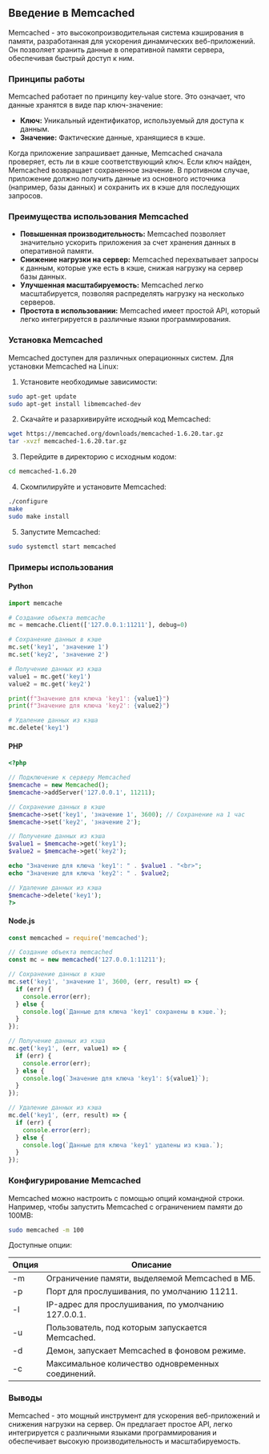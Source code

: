 ## Введение в Memcached

Memcached - это высокопроизводительная система кэширования в памяти, разработанная для ускорения динамических веб-приложений. Он позволяет хранить данные в оперативной памяти сервера, обеспечивая быстрый доступ к ним. 

### Принципы работы

Memcached работает по принципу key-value store. Это означает, что данные хранятся в виде пар ключ-значение:

* **Ключ:** Уникальный идентификатор, используемый для доступа к данным.
* **Значение:** Фактические данные, хранящиеся в кэше.

Когда приложение запрашивает данные, Memcached сначала проверяет, есть ли в кэше соответствующий ключ. Если ключ найден, Memcached возвращает сохраненное значение. В противном случае, приложение должно получить данные из основного источника (например, базы данных) и сохранить их в кэше для последующих запросов.

### Преимущества использования Memcached

* **Повышенная производительность:** Memcached позволяет значительно ускорить приложения за счет хранения данных в оперативной памяти.
* **Снижение нагрузки на сервер:** Memcached перехватывает запросы к данным, которые уже есть в кэше, снижая нагрузку на сервер базы данных.
* **Улучшенная масштабируемость:** Memcached легко масштабируется, позволяя распределять нагрузку на несколько серверов.
* **Простота в использовании:** Memcached имеет простой API, который легко интегрируется в различные языки программирования.

### Установка Memcached

Memcached доступен для различных операционных систем. Для установки Memcached на Linux:

1. Установите необходимые зависимости:

```bash
sudo apt-get update
sudo apt-get install libmemcached-dev
```

2. Скачайте и разархивируйте исходный код Memcached:

```bash
wget https://memcached.org/downloads/memcached-1.6.20.tar.gz
tar -xvzf memcached-1.6.20.tar.gz
```

3. Перейдите в директорию с исходным кодом:

```bash
cd memcached-1.6.20
```

4. Скомпилируйте и установите Memcached:

```bash
./configure
make
sudo make install
```

5. Запустите Memcached:

```bash
sudo systemctl start memcached
```

### Примеры использования

#### **Python**

```python
import memcache

# Создание объекта memcache
mc = memcache.Client(['127.0.0.1:11211'], debug=0)

# Сохранение данных в кэше
mc.set('key1', 'значение 1')
mc.set('key2', 'значение 2')

# Получение данных из кэша
value1 = mc.get('key1')
value2 = mc.get('key2')

print(f"Значение для ключа 'key1': {value1}")
print(f"Значение для ключа 'key2': {value2}")

# Удаление данных из кэша
mc.delete('key1')
```

#### **PHP**

```php
<?php

// Подключение к серверу Memcached
$memcache = new Memcached();
$memcache->addServer('127.0.0.1', 11211);

// Сохранение данных в кэше
$memcache->set('key1', 'значение 1', 3600); // Сохранение на 1 час
$memcache->set('key2', 'значение 2'); 

// Получение данных из кэша
$value1 = $memcache->get('key1');
$value2 = $memcache->get('key2');

echo "Значение для ключа 'key1': " . $value1 . "<br>";
echo "Значение для ключа 'key2': " . $value2;

// Удаление данных из кэша
$memcache->delete('key1');
?>
```

#### **Node.js**

```javascript
const memcached = require('memcached');

// Создание объекта memcached
const mc = new memcached('127.0.0.1:11211');

// Сохранение данных в кэше
mc.set('key1', 'значение 1', 3600, (err, result) => {
  if (err) {
    console.error(err);
  } else {
    console.log(`Данные для ключа 'key1' сохранены в кэше.`);
  }
});

// Получение данных из кэша
mc.get('key1', (err, value1) => {
  if (err) {
    console.error(err);
  } else {
    console.log(`Значение для ключа 'key1': ${value1}`);
  }
});

// Удаление данных из кэша
mc.del('key1', (err, result) => {
  if (err) {
    console.error(err);
  } else {
    console.log(`Данные для ключа 'key1' удалены из кэша.`);
  }
});
```

### Конфигурирование Memcached

Memcached можно настроить с помощью опций командной строки.  Например, чтобы запустить Memcached с ограничением памяти до 100MB:

```bash
sudo memcached -m 100
```

Доступные опции:

| Опция | Описание |
|---|---|
| -m | Ограничение памяти, выделяемой Memcached в МБ. |
| -p | Порт для прослушивания, по умолчанию 11211. |
| -l | IP-адрес для прослушивания, по умолчанию 127.0.0.1. |
| -u | Пользователь, под которым запускается Memcached. |
| -d | Демон, запускает Memcached в фоновом режиме. |
| -c | Максимальное количество одновременных соединений. |

### Выводы

Memcached - это мощный инструмент для ускорения веб-приложений и снижения нагрузки на сервер. Он предлагает простое API, легко интегрируется с различными языками программирования и обеспечивает высокую производительность и масштабируемость. 
